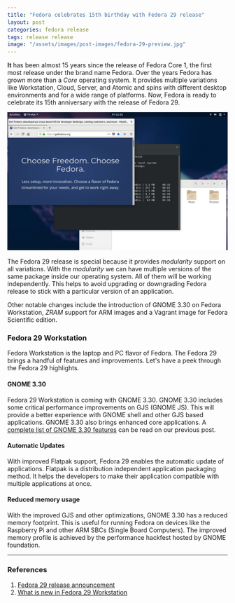 ```yaml
---
title: "Fedora celebrates 15th birthday with Fedora 29 release"
layout: post
categories: fedora release
tags: release release
image: "/assets/images/post-images/fedora-29-preview.jpg"
---
```


**It** has been almost 15 years since the release of Fedora Core 1, the first most release under the brand name Fedora. Over the years Fedora has grown more than a *Core* operating system. It provides multiple variations like Workstation, Cloud, Server, and Atomic and spins with different desktop environments and for a wide range of platforms. Now, Fedora is ready to celebrate its 15th anniversary with the release of Fedora 29.

![Fedora 29 Preview](/assets/images/post-images/fedora-29-preview.jpg)

The Fedora 29 release is special because it provides *modularity* support on all variations. With the *modularity* we can have multiple versions of the same package inside our operating system. All of them will be working independently. This helps to avoid upgrading or downgrading Fedora release to stick with a particular version of an application.

Other notable changes include the introduction of GNOME 3.30 on Fedora Workstation, *ZRAM* support for ARM images and a Vagrant image for Fedora Scientific edition.

### Fedora 29 Workstation
Fedora Workstation is the laptop and PC flavor of Fedora. The Fedora 29 brings a handful of features and improvements. Let's have a peek through the Fedora 29 highlights.

#### GNOME 3.30
Fedora 29 Workstation is coming with GNOME 3.30. GNOME 3.30 includes some critical performance improvements on GJS (GNOME JS). This will provide a better experience with GNOME shell and other GJS based applications. GNOME 3.30 also brings enhanced core applications. A [complete list of GNOME 3.30 features](http://theopensourcefeed.com/00-gnome-3.30-almeria-released-with-improved-performance-and-more/) can be read on our previous post.

#### Automatic Updates
With improved Flatpak support, Fedora 29 enables the automatic update of applications. Flatpak is a distribution independent application packaging method. It helps the developers to make their application compatible with multiple applications at once.

#### Reduced memory usage
With the improved GJS and other optimizations, GNOME 3.30 has a reduced memory footprint. This is useful for running Fedora on devices like the Raspberry Pi and other ARM SBCs (Single Board Computers). The improved memory profile is achieved by the performance hackfest hosted by GNOME foundation.

---
### References
1. [Fedora 29 release announcement](https://fedoramagazine.org/announcing-fedora-29/)
2. [What is new in Fedora 29 Workstation](https://fedoramagazine.org/whats-new-fedora-29-workstation/)